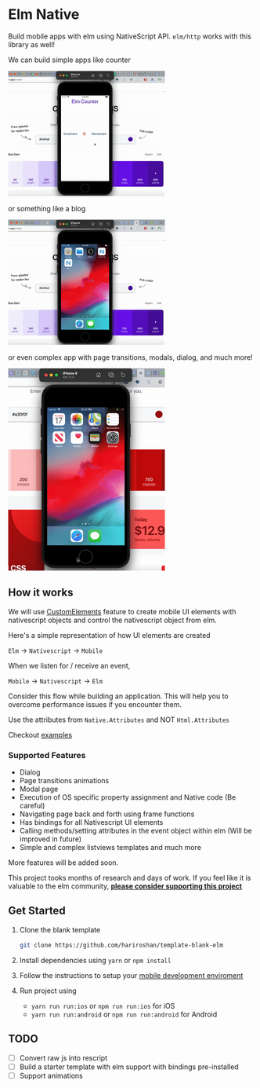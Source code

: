 # Elm Native

Build mobile apps with elm using NativeScript API. `elm/http` works with this library as well!

We can build simple apps like counter

![Counter](./doc/counter.gif)

or something like a blog

![Counter](./doc/blog.gif)

or even complex app with page transitions, modals, dialog, and much more!

![Car details](./doc/car.gif)

## How it works

We will use [CustomElements](https://guide.elm-lang.org/interop/custom_elements.html) feature to create mobile UI elements with nativescript objects and control the nativescript object from elm.

Here's a simple representation of how UI elements are created

`Elm` -> `Nativescript` -> `Mobile`

When we listen for / receive an event,

`Mobile` -> `Nativescript` -> `Elm`

Consider this flow while building an application. This will help you to overcome performance issues if you encounter them.

Use the attributes from `Native.Attributes` and NOT `Html.Attributes`

Checkout [examples](./examples/README.md)

### Supported Features

- Dialog
- Page transitions animations
- Modal page
- Execution of OS specific property assignment and Native code (Be careful)
- Navigating page back and forth using frame functions
- Has bindings for all Nativescript UI elements
- Calling methods/setting attributes in the event object within elm (Will be improved in future)
- Simple and complex listviews templates and much more

More features will be added soon.

This project tooks months of research and days of work. If you feel like it is valuable to the elm community, **[please consider supporting this project](https://github.com/sponsors/hariroshan)**

## Get Started

1. Clone the blank template

    ```sh
    git clone https://github.com/hariroshan/template-blank-elm
    ```

2. Install dependencies using `yarn` or `npm install`
3. Follow the instructions to setup your [mobile development enviroment](https://docs.nativescript.org/environment-setup.html)
4. Run project using
    - `yarn run run:ios` or `npm run run:ios` for iOS
    - `yarn run run:android` or `npm run run:android` for Android

## TODO

- [ ] Convert raw js into rescript
- [ ] Build a starter template with elm support with bindings pre-installed
- [ ] Support animations
